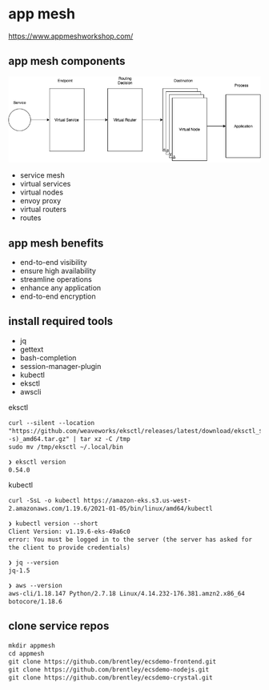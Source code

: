 # app mesh

https://www.appmeshworkshop.com/



## app mesh components

![](/images/appmeshflow.png)

- service mesh
- virtual services
- virtual nodes
- envoy proxy
- virtual routers
- routes

## app mesh benefits

- end-to-end visibility
- ensure high availability
- streamline operations
- enhance any application
- end-to-end encryption


## install required tools

- jq 
- gettext
- bash-completion
- session-manager-plugin
- kubectl
- eksctl
- awscli


eksctl
```console
curl --silent --location "https://github.com/weaveworks/eksctl/releases/latest/download/eksctl_$(uname -s)_amd64.tar.gz" | tar xz -C /tmp
sudo mv /tmp/eksctl ~/.local/bin
```

```console
❯ eksctl version
0.54.0
```


kubectl
```console
curl -SsL -o kubectl https://amazon-eks.s3.us-west-2.amazonaws.com/1.19.6/2021-01-05/bin/linux/amd64/kubectl
```

```console
❯ kubectl version --short
Client Version: v1.19.6-eks-49a6c0
error: You must be logged in to the server (the server has asked for the client to provide credentials)
```

```console
❯ jq --version
jq-1.5
```

```console
❯ aws --version
aws-cli/1.18.147 Python/2.7.18 Linux/4.14.232-176.381.amzn2.x86_64 botocore/1.18.6
```

## clone service repos
```
mkdir appmesh
cd appmesh
git clone https://github.com/brentley/ecsdemo-frontend.git
git clone https://github.com/brentley/ecsdemo-nodejs.git
git clone https://github.com/brentley/ecsdemo-crystal.git
```
